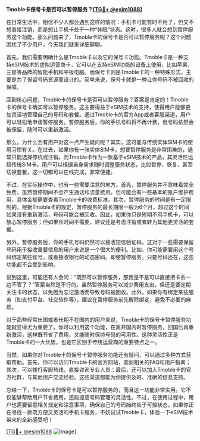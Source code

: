 **Tmoble卡保号卡是否可以暂停服务？[[TG💪+ @esim1088](https://t.me/s/esim1088)]**

在日常生活中，相信不少人都会遇到这样的情况：手机卡可能暂时不用了，但又不想直接注销，而是想让手机卡处于一种“休眠”状态。这时，很多人就会想到暂停服务这个功能。那么问题来了，Tmoble卡的保号卡是否可以暂停服务呢？这个问题困扰了不少用户，今天我们就来详细聊聊。

首先，我们需要明确什么是Tmoble卡以及它的保号卡功能。Tmoble卡是一种支持eSIM技术的虚拟运营商卡，它可以在支持eSIM功能的设备上使用，比如苹果、三星等品牌的智能手机和平板电脑。而保号卡则是Tmoble卡的一种特殊形式，主要是为了保留号码资源而设计的。简单来说，保号卡就是一种让你号码不被回收的保障。

回到核心问题，Tmoble卡的保号卡是否可以暂停服务？答案是肯定的！Tmoble卡的保号卡确实可以暂停服务。这主要得益于eSIM技术的支持，使得用户能够更加灵活地管理自己的号码和套餐。通过Tmoble卡的官方App或者客服渠道，用户可以轻松地申请暂停服务。暂停服务后，你的手机号码将不再计费，但号码依然会被保留，随时可以重新激活。

那么，为什么会有用户对这一点产生疑问呢？其实，这可能与传统实体SIM卡的使用习惯有关。在过去，如果你有一张实体SIM卡，想要暂停服务是非常困难的，通常只能选择停机或注销。而Tmoble卡作为一款基于eSIM技术的产品，其灵活性远超传统SIM卡。用户可以根据自身需求随时调整服务状态，比如暂停、恢复、甚至切换套餐，这一切都可以在线完成，非常便捷。

不过，在实际操作中，也有一些需要注意的地方。首先，暂停服务并不意味着完全免费。虽然暂停期间不会产生通话和流量费用，但可能会有一些基本的账户维护费用，具体金额需要查看Tmoble卡的收费标准。其次，暂停服务的时间是有一定限制的。根据Tmoble卡的规定，暂停服务的最长期限一般为6个月，超过这个时间如果没有重新激活，号码可能会被回收。因此，如果你只是短期不用手机卡，可以放心暂停服务；但如果长时间不需要，建议还是考虑注销或者转为其他更灵活的套餐。

另外，暂停服务后，你的手机号码仍然可以接收短信验证码。这对于一些需要保留号码用于接收重要信息的用户来说是一个很大的便利。比如，你可能需要用这个号码绑定某些账号，或者接收银行的动态密码。即使暂停服务，只要号码还在，这些功能都不会受到影响。

说到这里，可能还有人会问：“既然可以暂停服务，那我是不是可以直接把卡丢一边不管了？”答案当然是不行的。虽然暂停服务可以减少费用支出，但还是要定期关注卡的状态，以免因为忘记激活而导致号码被回收。此外，如果你有绑定某些服务（如支付平台、社交软件等），建议在暂停服务前先解除绑定，避免不必要的麻烦。

对于那些经常出国或者长期不在国内的用户来说，Tmoble卡的保号卡暂停服务功能就显得尤为重要了。你可以利用这个功能，在离开国内时暂停服务，回国后再重新激活，这样既节省了费用，又能随时保持号码的可用性。这种灵活性正是Tmoble卡的一大优势，也是它区别于传统运营商的重要特点之一。

当然，如果你对Tmoble卡的保号卡暂停服务功能还有疑问，可以通过多种方式获取帮助。首先，你可以访问Tmoble卡的官方网站，查阅相关的FAQ和用户指南；其次，可以拨打客服热线，直接咨询专业人员；最后，还可以加入Tmoble卡的官方社群，与其他用户交流经验。这些渠道都能为你提供及时、准确的信息支持。

总结一下，Tmoble卡的保号卡是可以暂停服务的，而且这一功能非常实用。它不仅能够帮助用户节省费用，还能提高号码管理的灵活性。不过，在使用过程中，用户也需要留意相关规定和注意事项，确保自己的号码始终处于可控状态。如果你正在寻找一款既方便又灵活的手机卡服务，不妨试试Tmoble卡，体验一下eSIM技术带来的全新感受吧！

[[TG💪+ @esim1088](https://t.me/s/esim1088) ![Image](https://i.postimg.cc/4NQfJmqS/Snipaste-2025-05-13-00-14-12.png)]